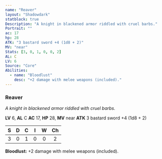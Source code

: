 ```yaml
---
name: "Reaver"
layout: "Shadowdark"
statblock: true
Description: "A knight in blackened armor riddled with cruel barbs."
Portrait: ""
ac: 17
hp: 28
ATK: "3 bastard sword +4 (1d8 + 2)"
MV: "near"
Stats: [3, 0, 1, 0, 0, 2]
AL: C
LV: 6
Source: "Core"
Abilities:
  - name: "Bloodlust"
    desc: "+2 damage with melee weapons (included)."
---
```


### Reaver

_A knight in blackened armor riddled with cruel barbs._

**LV** 6, **AL** C
**AC** 17, **HP** 28, **MV** near
**ATK** 3 bastard sword +4 (1d8 + 2)

|  S  |  D  |  C  |  I  |  W  |  Ch  |
|:---:|:---:|:---:|:---:|:---:|:----:|
| 3 | 0 | 1 | 0 | 0 | 2 |

**Bloodlust:** +2 damage with melee weapons (included).

